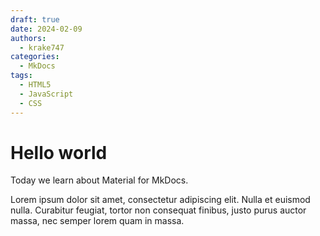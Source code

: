```yaml
---
draft: true 
date: 2024-02-09
authors:
  - krake747
categories:
  - MkDocs
tags:
  - HTML5
  - JavaScript
  - CSS
---
```


# Hello world

Today we learn about Material for MkDocs.

Lorem ipsum dolor sit amet, consectetur adipiscing elit. Nulla et euismod
nulla. Curabitur feugiat, tortor non consequat finibus, justo purus auctor
massa, nec semper lorem quam in massa.
